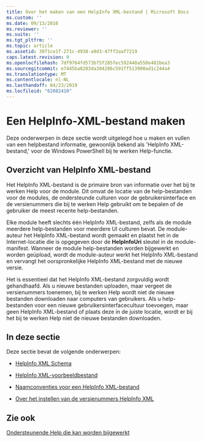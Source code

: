 ```yaml
---
title: Over het maken van een HelpInfo XML-bestand | Microsoft Docs
ms.custom: ''
ms.date: 09/13/2016
ms.reviewer: ''
ms.suite: ''
ms.tgt_pltfrm: ''
ms.topic: article
ms.assetid: 3971ce1f-271c-4938-a9d3-47ff3aaf7219
caps.latest.revision: 9
ms.openlocfilehash: 7df9764fd573b75f285fec592448a550e481bea3
ms.sourcegitcommit: e7445ba8203da304286c591ff513900ad1c244a4
ms.translationtype: MT
ms.contentlocale: nl-NL
ms.lasthandoff: 04/23/2019
ms.locfileid: "62082410"
---
```

# <a name="how-to-create-a-helpinfo-xml-file"></a>Een HelpInfo-XML-bestand maken

Deze onderwerpen in deze sectie wordt uitgelegd hoe u maken en vullen van een helpbestand informatie, gewoonlijk bekend als 'HelpInfo XML-bestand,' voor de Windows PowerShell bij te werken Help-functie.

## <a name="helpinfo-xml-file-overview"></a>Overzicht van HelpInfo XML-bestand

Het HelpInfo XML-bestand is de primaire bron van informatie over het bij te werken Help voor de module. Dit omvat de locatie van de help-bestanden voor de modules, de ondersteunde culturen voor de gebruikersinterface en de versienummers die bij te werken Help gebruikt om te bepalen of de gebruiker de meest recente help-bestanden.

Elke module heeft slechts één HelpInfo XML-bestand, zelfs als de module meerdere help-bestanden voor meerdere UI culturen bevat. De module-auteur het HelpInfo XML-bestand wordt gemaakt en plaatst het in de Internet-locatie die is opgegeven door de **HelpInfoUri** sleutel in de module-manifest. Wanneer de module help-bestanden worden bijgewerkt en worden geüpload, wordt de module-auteur werkt het HelpInfo XML-bestand en vervangt het oorspronkelijke HelpInfo XML-bestand met de nieuwe versie.

Het is essentieel dat het HelpInfo XML-bestand zorgvuldig wordt gehandhaafd. Als u nieuwe bestanden uploaden, maar vergeet de versienummers toenemen, bij te werken Help wordt niet de nieuwe bestanden downloaden naar computers van gebruikers. Als u help-bestanden voor een nieuwe gebruikersinterfacecultuur toevoegen, maar geen HelpInfo XML-bestand of plaats deze in de juiste locatie, wordt er bij het bij te werken Help niet de nieuwe bestanden downloaden.

## <a name="in-this-section"></a>In deze sectie

Deze sectie bevat de volgende onderwerpen:

- [HelpInfo XML Schema](./helpinfo-xml-schema.md)

- [HelpInfo XML-voorbeeldbestand](./helpinfo-xml-sample-file.md)

- [Naamconventies voor een HelpInfo XML-bestand](./how-to-name-a-helpinfo-xml-file.md)

- [Over het instellen van de versienummers HelpInfo XML](./how-to-set-helpinfo-xml-version-numbers.md)

## <a name="see-also"></a>Zie ook

[Ondersteunende Help die kan worden bijgewerkt](./supporting-updatable-help.md)